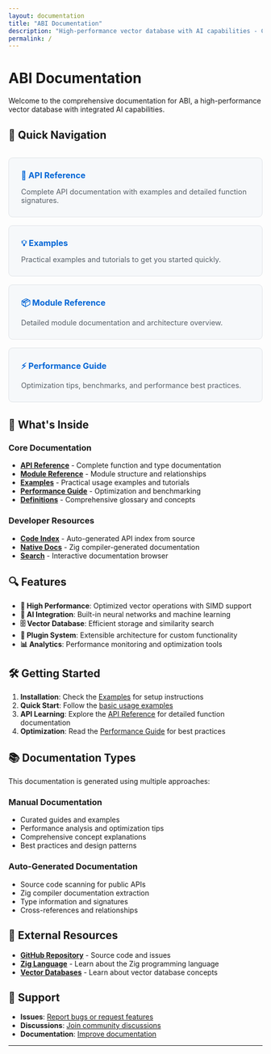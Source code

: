 ```yaml
---
layout: documentation
title: "ABI Documentation"
description: "High-performance vector database with AI capabilities - Complete documentation"
permalink: /
---
```


# ABI Documentation

Welcome to the comprehensive documentation for ABI, a high-performance vector database with integrated AI capabilities.

## 🚀 Quick Navigation

<div class="quick-nav">
  <div class="nav-card">
    <h3><a href="./generated/API_REFERENCE/">📘 API Reference</a></h3>
    <p>Complete API documentation with examples and detailed function signatures.</p>
  </div>
  
  <div class="nav-card">
    <h3><a href="./generated/EXAMPLES/">💡 Examples</a></h3>
    <p>Practical examples and tutorials to get you started quickly.</p>
  </div>
  
  <div class="nav-card">
    <h3><a href="./generated/MODULE_REFERENCE/">📦 Module Reference</a></h3>
    <p>Detailed module documentation and architecture overview.</p>
  </div>
  
  <div class="nav-card">
    <h3><a href="./generated/PERFORMANCE_GUIDE/">⚡ Performance Guide</a></h3>
    <p>Optimization tips, benchmarks, and performance best practices.</p>
  </div>
</div>

## 📖 What's Inside

### Core Documentation
- **[API Reference](./generated/API_REFERENCE/)** - Complete function and type documentation
- **[Module Reference](./generated/MODULE_REFERENCE/)** - Module structure and relationships
- **[Examples](./generated/EXAMPLES/)** - Practical usage examples and tutorials
- **[Performance Guide](./generated/PERFORMANCE_GUIDE/)** - Optimization and benchmarking
- **[Definitions](./generated/DEFINITIONS_REFERENCE/)** - Comprehensive glossary and concepts

### Developer Resources
- **[Code Index](./generated/CODE_API_INDEX/)** - Auto-generated API index from source
- **[Native Docs](./zig-docs/)** - Zig compiler-generated documentation
- **[Search](./index.html)** - Interactive documentation browser

## 🔍 Features

- **🚄 High Performance**: Optimized vector operations with SIMD support
- **🧠 AI Integration**: Built-in neural networks and machine learning
- **🗄️ Vector Database**: Efficient storage and similarity search
- **🔌 Plugin System**: Extensible architecture for custom functionality
- **📊 Analytics**: Performance monitoring and optimization tools

## 🛠️ Getting Started

1. **Installation**: Check the [Examples](./generated/EXAMPLES/) for setup instructions
2. **Quick Start**: Follow the [basic usage examples](./generated/EXAMPLES/#quick-start)
3. **API Learning**: Explore the [API Reference](./generated/API_REFERENCE/) for detailed function documentation
4. **Optimization**: Read the [Performance Guide](./generated/PERFORMANCE_GUIDE/) for best practices

## 📚 Documentation Types

This documentation is generated using multiple approaches:

### Manual Documentation
- Curated guides and examples
- Performance analysis and optimization tips
- Comprehensive concept explanations
- Best practices and design patterns

### Auto-Generated Documentation
- Source code scanning for public APIs
- Zig compiler documentation extraction
- Type information and signatures
- Cross-references and relationships

## 🔗 External Resources

- **[GitHub Repository](https://github.com/donaldfilimon/abi/)** - Source code and issues
- **[Zig Language](https://ziglang.org/)** - Learn about the Zig programming language
- **[Vector Databases](./generated/DEFINITIONS_REFERENCE/#vector-database)** - Learn about vector database concepts

## 📧 Support

- **Issues**: [Report bugs or request features](https://github.com/donaldfilimon/abi/issues)
- **Discussions**: [Join community discussions](https://github.com/donaldfilimon/abi/discussions)
- **Documentation**: [Improve documentation](https://github.com/donaldfilimon/abi/issues/new?title=Documentation%20Improvement)

---

<style>
.quick-nav {
  display: grid;
  grid-template-columns: repeat(auto-fit, minmax(250px, 1fr));
  gap: 1rem;
  margin: 2rem 0;
}

.nav-card {
  border: 1px solid #e1e4e8;
  border-radius: 8px;
  padding: 1.5rem;
  background: #f6f8fa;
}

.nav-card h3 {
  margin-top: 0;
  margin-bottom: 0.5rem;
}

.nav-card h3 a {
  text-decoration: none;
  color: #0366d6;
}

.nav-card p {
  margin-bottom: 0;
  color: #586069;
  font-size: 0.9rem;
}

@media (prefers-color-scheme: dark) {
  .nav-card {
    border-color: #30363d;
    background: #21262d;
  }
  
  .nav-card h3 a {
    color: #58a6ff;
  }
  
  .nav-card p {
    color: #8b949e;
  }
}
</style>
